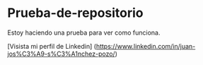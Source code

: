 # Prueba-de-repositorio
Estoy haciendo una prueba para ver como funciona.

[Visista mi perfil de Linkedin] (https://www.linkedin.com/in/juan-jos%C3%A9-s%C3%A1nchez-pozo/)
